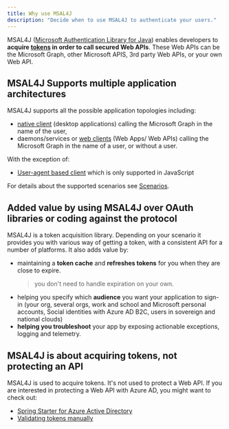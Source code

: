 ```yaml
---
title: Why use MSAL4J
description: "Decide when to use MSAL4J to authenticate your users."
---
```


MSAL4J ([Microsoft Authentication Library for Java](https://github.com/AzureAD/microsoft-authentication-library-for-java)) enables developers to **acquire [tokens](https://docs.microsoft.com/en-us/azure/active-directory/develop/active-directory-dev-glossary#security-token) in order to call secured Web APIs**. These Web APIs can be the Microsoft Graph, other Microsoft APIS, 3rd party Web APIs, or your own Web API.

## MSAL4J Supports multiple application architectures

MSAL4J supports all the possible application topologies including:

- [native client](https://docs.microsoft.com/en-us/azure/active-directory/develop/active-directory-dev-glossary#native-client)  (desktop applications) calling the Microsoft Graph in the name of the user,
- daemons/services or [web clients](https://docs.microsoft.com/en-us/azure/active-directory/develop/active-directory-dev-glossary#web-client)  (Web Apps/ Web APIs) calling the Microsoft Graph in the name of a user, or without a user.

With the exception of:

- [User-agent based client](https://docs.microsoft.com/en-us/azure/active-directory/develop/active-directory-dev-glossary#user-agent-based-client) which is only supported in JavaScript

For details about the supported scenarios see [Scenarios](https://github.com/AzureAD/microsoft-authentication-library-for-java/wiki/Scenarios).

## Added value by using MSAL4J over OAuth libraries or coding against the protocol

MSAL4J is a token acquisition library. Depending on your scenario it provides you with various way of getting a token, with a consistent API for a number of platforms.
It also adds value by:

- maintaining a **token cache** and **refreshes tokens** for you when they are close to expire.
  > you don't need to handle expiration on your own.
- helping you specify which **audience** you want your application to sign-in (your org, several orgs, work and school and Microsoft personal accounts, Social identities with Azure AD B2C, users in sovereign and national clouds)
- **helping you troubleshoot** your app by exposing actionable exceptions, logging and telemetry.

## MSAL4J is about acquiring tokens, not protecting an API

MSAL4J is used to acquire tokens. It's not used to protect a Web API. If you are interested in protecting a Web API with Azure AD, you might want to check out:

- [Spring Starter for Azure Active Directory](https://github.com/microsoft/azure-spring-boot/tree/master/azure-spring-boot-starters/azure-active-directory-spring-boot-starter)
- [Validating tokens manually](https://docs.microsoft.com/en-us/azure/active-directory/develop/access-tokens#validating-tokens)
